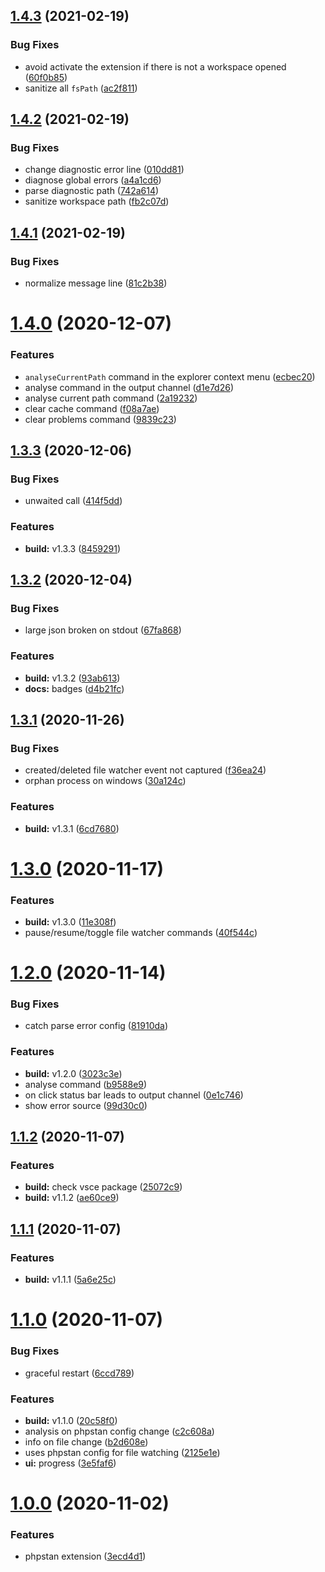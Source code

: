 ## [1.4.3](https://github.com/swordev/phpstan-vscode/compare/v1.4.2...v1.4.3) (2021-02-19)


### Bug Fixes

* avoid activate the extension if there is not a workspace opened ([60f0b85](https://github.com/swordev/phpstan-vscode/commit/e7de9e8a6b0854b0c8b42c10218f763e4efd4354))
* sanitize all `fsPath` ([ac2f811](https://github.com/swordev/phpstan-vscode/commit/89c146075f1d06af693e4fcdf176e7dbfb5e54ea))



## [1.4.2](https://github.com/swordev/phpstan-vscode/compare/v1.4.1...v1.4.2) (2021-02-19)


### Bug Fixes

* change diagnostic error line ([010dd81](https://github.com/swordev/phpstan-vscode/commit/010dd81b14b601a8d360bfcf728679939ff2d3e5))
* diagnose global errors ([a4a1cd6](https://github.com/swordev/phpstan-vscode/commit/a4a1cd68ebe1390988fbdaed5cba498cab6a6e2e))
* parse diagnostic path ([742a614](https://github.com/swordev/phpstan-vscode/commit/256048b0192328e5d5714194d6ee670916aa46f1))
* sanitize workspace path ([fb2c07d](https://github.com/swordev/phpstan-vscode/commit/7bd58740b07c416aefd3080374e226537d311daf))



## [1.4.1](https://github.com/swordev/phpstan-vscode/compare/v1.4.0...v1.4.1) (2021-02-19)


### Bug Fixes

* normalize message line ([81c2b38](https://github.com/swordev/phpstan-vscode/commit/81c2b38b053725315a441ef9c5cb9f9525c101fa))



# [1.4.0](https://github.com/swordev/phpstan-vscode/compare/v1.3.3...v1.4.0) (2020-12-07)


### Features

* `analyseCurrentPath` command in the explorer context menu ([ecbec20](https://github.com/swordev/phpstan-vscode/commit/ecbec20c5d783c64b820fe5ad79511e093a309ff))
* analyse command in the output channel ([d1e7d26](https://github.com/swordev/phpstan-vscode/commit/d1e7d2651ddccf90f3e2dbf66a811a63232d1f13))
* analyse current path command ([2a19232](https://github.com/swordev/phpstan-vscode/commit/2a1923212b8ce9bd67d96fec1bf9d67657a2589d))
* clear cache command ([f08a7ae](https://github.com/swordev/phpstan-vscode/commit/f08a7ae74c2b0409b4466430a4f1fe97afe16622))
* clear problems command ([9839c23](https://github.com/swordev/phpstan-vscode/commit/9839c23917e288aca99e9bba720b351fd26b054a))



## [1.3.3](https://github.com/swordev/phpstan-vscode/compare/v1.3.2...v1.3.3) (2020-12-06)


### Bug Fixes

* unwaited call ([414f5dd](https://github.com/swordev/phpstan-vscode/commit/414f5dd90e65ac4d2db71907aeabc71588136767))


### Features

* **build:** v1.3.3 ([8459291](https://github.com/swordev/phpstan-vscode/commit/845929160e16ce00528599a536eae2a7f6673a86))



## [1.3.2](https://github.com/swordev/phpstan-vscode/compare/v1.3.1...v1.3.2) (2020-12-04)


### Bug Fixes

* large json broken on stdout ([67fa868](https://github.com/swordev/phpstan-vscode/commit/67fa868cc5ee3813f9b4844253c5695c40617025))


### Features

* **build:** v1.3.2 ([93ab613](https://github.com/swordev/phpstan-vscode/commit/93ab61326183e011c3e32c8f718c742b26d8c2cc))
* **docs:** badges ([d4b21fc](https://github.com/swordev/phpstan-vscode/commit/d4b21fc380c8178d46368b9d9fef7b7993fb21c4))



## [1.3.1](https://github.com/swordev/phpstan-vscode/compare/v1.3.0...v1.3.1) (2020-11-26)


### Bug Fixes

* created/deleted file watcher event not captured ([f36ea24](https://github.com/swordev/phpstan-vscode/commit/f36ea24fa945b8b64cb075fd4658320b0a6094ce))
* orphan process on windows ([30a124c](https://github.com/swordev/phpstan-vscode/commit/30a124cdcc1527f7d089131797659dcb67e47060))


### Features

* **build:** v1.3.1 ([6cd7680](https://github.com/swordev/phpstan-vscode/commit/6cd76803b4e242ab2014c0b33699c6fe28103d27))



# [1.3.0](https://github.com/swordev/phpstan-vscode/compare/v1.2.0...v1.3.0) (2020-11-17)


### Features

* **build:** v1.3.0 ([11e308f](https://github.com/swordev/phpstan-vscode/commit/11e308f58cb8e85312d6be319017efab044f1d82))
* pause/resume/toggle file watcher commands ([40f544c](https://github.com/swordev/phpstan-vscode/commit/40f544caf81afcdcecd6b47d664cf6362172a7a7))



# [1.2.0](https://github.com/swordev/phpstan-vscode/compare/v1.1.2...v1.2.0) (2020-11-14)


### Bug Fixes

* catch parse error config ([81910da](https://github.com/swordev/phpstan-vscode/commit/81910da7d4cfeea5784411e5766d0f2d442b3fa6))


### Features

* **build:** v1.2.0 ([3023c3e](https://github.com/swordev/phpstan-vscode/commit/3023c3e977bbdfb12d4e519c414284ea3f17939e))
* analyse command ([b9588e9](https://github.com/swordev/phpstan-vscode/commit/b9588e972171df81e7784b5ff50637846fb3354d))
* on click status bar leads to output channel ([0e1c746](https://github.com/swordev/phpstan-vscode/commit/0e1c746a85f5458505144f28533ce3173aaf2a52))
* show error source ([99d30c0](https://github.com/swordev/phpstan-vscode/commit/99d30c08dd8e0fa37a5a9f213eda42875264c36d))



## [1.1.2](https://github.com/swordev/phpstan-vscode/compare/v1.1.1...v1.1.2) (2020-11-07)


### Features

* **build:** check vsce package ([25072c9](https://github.com/swordev/phpstan-vscode/commit/25072c9bef666caf3fccfea96ff93f75b9bddddd))
* **build:** v1.1.2 ([ae60ce9](https://github.com/swordev/phpstan-vscode/commit/ae60ce9815041f890953fe5d2d1da0d2b413e97a))



## [1.1.1](https://github.com/swordev/phpstan-vscode/compare/v1.1.0...v1.1.1) (2020-11-07)


### Features

* **build:** v1.1.1 ([5a6e25c](https://github.com/swordev/phpstan-vscode/commit/5a6e25c7bcab6347ebef903dd1cf49349638fbf8))



# [1.1.0](https://github.com/swordev/phpstan-vscode/compare/v1.0.0...v1.1.0) (2020-11-07)


### Bug Fixes

* graceful restart ([6ccd789](https://github.com/swordev/phpstan-vscode/commit/6ccd7895e12146bd5c71c7101f9b314a92f94ddc))


### Features

* **build:** v1.1.0 ([20c58f0](https://github.com/swordev/phpstan-vscode/commit/20c58f0f1f4afb6cdd3d8f2d156764a2b93abdda))
* analysis on phpstan config change ([c2c608a](https://github.com/swordev/phpstan-vscode/commit/c2c608ab962b0fcc592ae623755953509bfb8973))
* info on file change ([b2d608e](https://github.com/swordev/phpstan-vscode/commit/b2d608e6b470e5e5bf603f1ebdf9713750d8aeb2))
* uses phpstan config for file watching ([2125e1e](https://github.com/swordev/phpstan-vscode/commit/2125e1e4115e88d8a694685bf603040bfb5c249a))
* **ui:** progress ([3e5faf6](https://github.com/swordev/phpstan-vscode/commit/3e5faf6ef20cd12723a362beb22a3206d0dd4cd1))



# [1.0.0](https://github.com/swordev/phpstan-vscode/compare/3ecd4d1c61fb76549a68b13d436228b7de7f4411...v1.0.0) (2020-11-02)


### Features

* phpstan extension ([3ecd4d1](https://github.com/swordev/phpstan-vscode/commit/3ecd4d1c61fb76549a68b13d436228b7de7f4411))



